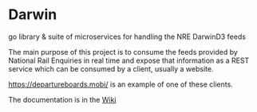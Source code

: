 # Darwin
go library &amp; suite of microservices for handling the NRE DarwinD3 feeds

The main purpose of this project is to consume the feeds provided by National Rail Enquiries in real time and expose that information as a REST service which can be consumed by a client, usually a website.

https://departureboards.mobi/ is an example of one of these clients.

The documentation is in the [Wiki](https://github.com/peter-mount/nre-feeds/wiki)
